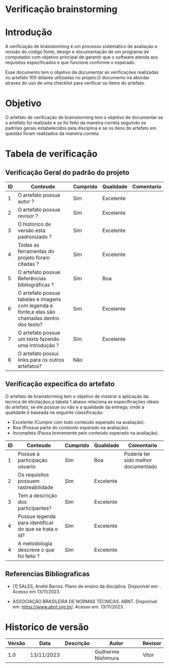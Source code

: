 
# Verificação brainstorming

# Introdução

A verificação de brainstorming é um processo sistemático de avaliação e revisão do código fonte, design e documentação de um programa de computador com objetivo principal de garantir que o software atenda aos requisitos especificados e que funcione conforme o esperado. 

Esse documento tem o objetivo de documentar as verificações realizadas no artefato 100 dólares utilizadas no projeto.O documento ira abordar atraves do uso de uma checklist para verificar os items do artefato.

# Objetivo

O artefato de verificação de brainstorming tem o objetivo de documentar se o artefato foi realizado e se foi feito da maneira correta seguindo os padrões gerais estabelecidos pela disciplina e se os itens do artefato em questão foram realizados da maneira correta

# Tabela de verificação

## Verificação Geral do padrão do projeto

| ID | Conteudo                                                                                      | Cumprido | Qualidade | Comentario |
|----|-----------------------------------------------------------------------------------------------|----------|-----------|------------|
| 1  | O artefato possue autor ?                                                                     |  Sim        | Excelente |            |
| 2  | O artefato possue revisor ?                                                                   |  Sim          | Excelente |            |
| 3  | O historico de versão esta padronizado ?                                                      |   Sim         | Excelente |            |
| 4  | Todas as ferramentas do projeto foram citadas ?                                               |   Sim         | Excelente |            |
| 5  | O artefato possue Referências bibliográficas ?                                                |   Sim         | Boa       |            |
| 6  | O artefato possue tabelas e imagens com legenda e fonte,e elas são chamadas dentro dos texto? |   Sim         | Excelente |            |
| 7  | O artefato possue um texto fazendo uma introdução ?                                           |    Sim        | Excelente |            |
| 8  | O artefato possui links para os outros artefatos?                                             |   Não     |  |            |Não realizado|


## Verificação expecifica do artefato

O artefato de brainstorming tem o objetivo de mostrar a aplicação da tecnica de elicitaçãoo,a tabela 1 abaixo relaciona as especificações ideais do artefato, se ele possue ou não e a qualidade da entrega, onde a qualidade é baseada na seguinte classificação:

- Excelente (Cumpre com todo conteúdo esperado na avaliação).
- Boa (Possue parte do conteúdo esperado na avaliação).
- Incompleta (Passa brevemente pelo conteúdo esperado na avaliação).


| ID | Conteudo                                                              | Cumprido | Qualidade | Comentario |
|----|-----------------------------------------------------------------------|----------|-----------|------------|
| 1  | Possue a participação usuario                                     |     Sim    |     Boa      |   Poderia ter sido melhor documentado       |
| 2  | Os requisitos possuem rastreabilidade                                |    Sim    |    Excelente       |            |
| 3  | Tem a descrição dos participantes?    |   Sim       |   Excelente          |            |
| 4  | Possue legenda para identificar do que se trata o id?                |       Sim   |      Excelente     |            |
| 4  | A metodologia descreve o que foi feito ?               |       Sim   |    Excelente   |           |


## Referencias Bibliograficas

- [1] SALES, André Barros. Plano de ensino da disciplina. Disponível em: . Acesso em 13/11/2023.

- ASSOCIAÇÃO BRASILEIRA DE NORMAS TÉCNICAS. ABNT. Disponível em: https://www.abnt.org.br/. Acesso em: 13/11/2023.

# Historico de versão

| Versão | Data       | Descrição | Autor               | Revisor |
|--------|------------|-----------|---------------------|---------|
| 1.0    | 13/11/2023 |           | Guilherme Nishimura|      Vitor   |

